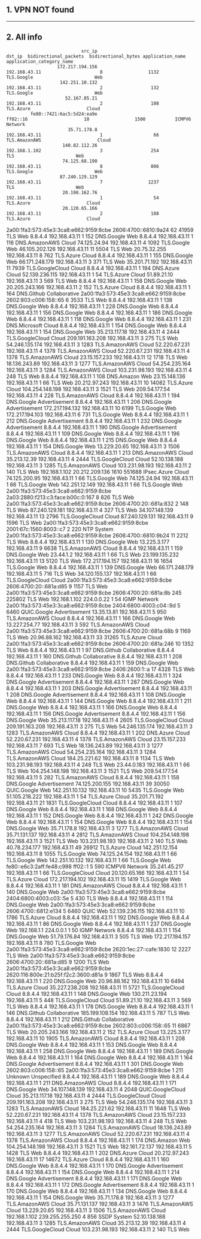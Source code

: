 ## 1. VPN NOT found
---
## 2. All info
                                src_ip                                 dst_ip  bidirectional_packets  bidirectional_bytes application_name application_category_name
                       172.217.194.156                          192.168.43.11                      8                 1132       TLS.Google                       Web
                        142.251.10.132                          192.168.43.11                      2                  132       TLS.Google                       Web
                          52.167.85.21                          192.168.43.11                      2                  108        TLS.Azure                     Cloud
             fe80::7421:6ac5:5d24:ea9e                               ff02::16                     10                 1500           ICMPV6                   Network
                           35.71.178.8                          192.168.43.11                      1                   66    TLS.AmazonAWS                     Cloud
                         140.82.112.26                          192.168.1.102                      3                  254              TLS                       Web
                         74.125.68.190                          192.168.43.11                      8                  806       TLS.Google                       Web
                        87.240.129.129                          192.168.43.11                      7                 1237              TLS                       Web
                         20.198.162.76                          192.168.43.11                      1                   54        TLS.Azure                     Cloud
                         20.120.65.166                          192.168.43.11                      2                  108        TLS.Azure                     Cloud
2a00:1fa3:573:45e3:3ca8:e662:9159:8cbe                   2606:4700::6810:9a24                     62                41959              TLS                       Web
                               8.8.4.4                          192.168.43.11                      1                  152       DNS.Google                       Web
                               8.8.4.4                          192.168.43.11                      1                  116    DNS.AmazonAWS                     Cloud
                          74.125.24.94                          192.168.43.11                      4                 1092       TLS.Google                       Web
                        46.105.202.126                          192.168.43.11                     11                 5504              TLS                       Web
                          20.75.32.255                          192.168.43.11                      8                  762        TLS.Azure                     Cloud
                               8.8.4.4                          192.168.43.11                      1                  155       DNS.Google                       Web
                        66.171.248.179                          192.168.43.11                      3                  371              TLS                       Web
                         35.201.71.192                          192.168.43.11                     11                 7939  TLS.GoogleCloud                     Cloud
                               8.8.4.4                          192.168.43.11                      1                  194        DNS.Azure                     Cloud
                        52.139.236.115                          192.168.43.11                      1                   54        TLS.Azure                     Cloud
                           51.89.21.10                          192.168.43.11                      3                  569              TLS                       Web
                               8.8.4.4                          192.168.43.11                      1                  158       DNS.Google                       Web
                        20.205.243.166                          192.168.43.11                      2                  152        TLS.Azure                     Cloud
                               8.8.4.4                          192.168.43.11                      1                  164       DNS.Github             Collaborative
2a00:1fa3:573:45e3:3ca8:e662:9159:8cbe                  2602:803:c006:158::65                      6                 3533              TLS                       Web
                               8.8.4.4                          192.168.43.11                      1                  138       DNS.Google                       Web
                               8.8.4.4                          192.168.43.11                      1                  228       DNS.Google                       Web
                               8.8.4.4                          192.168.43.11                      1                  156       DNS.Google                       Web
                               8.8.4.4                          192.168.43.11                      1                  186       DNS.Google                       Web
                               8.8.4.4                          192.168.43.11                      1                  118       DNS.Google                       Web
                               8.8.4.4                          192.168.43.11                      1                  231    DNS.Microsoft                     Cloud
                               8.8.4.4                          192.168.43.11                      1                  154       DNS.Google                       Web
                               8.8.4.4                          192.168.43.11                      1                  154       DNS.Google                       Web
                         35.213.117.18                          192.168.43.11                      4                 2444  TLS.GoogleCloud                     Cloud
                       209.191.163.208                          192.168.43.11                      3                  275              TLS                       Web
                        54.246.135.174                          192.168.43.11                      3                 1283    TLS.AmazonAWS                     Cloud
                         52.220.67.231                          192.168.43.11                      4                 1378    TLS.AmazonAWS                     Cloud
                         52.220.67.231                          192.168.43.11                      4                 1378    TLS.AmazonAWS                     Cloud
                         23.15.157.233                          192.168.43.11                     12                 1718              TLS                       Web
                         18.136.243.89                          192.168.43.11                      3                 1277    TLS.AmazonAWS                     Cloud
                        54.254.235.164                          192.168.43.11                      3                 1284    TLS.AmazonAWS                     Cloud
                        103.231.98.193                          192.168.43.11                      4                  248              TLS                       Web
                               8.8.4.4                          192.168.43.11                      1                  108       DNS.Amazon                       Web
                         23.15.148.136                          192.168.43.11                      1                   66              TLS                       Web
                         20.212.97.243                          192.168.43.11                     10                14082        TLS.Azure                     Cloud
                       104.254.148.198                          192.168.43.11                      3                 1521              TLS                       Web
                         209.54.177.54                          192.168.43.11                      4                  228    TLS.AmazonAWS                     Cloud
                               8.8.4.4                          192.168.43.11                      1                  194       DNS.Google             Advertisement
                               8.8.4.4                          192.168.43.11                      1                  206       DNS.Google             Advertisement
                       172.217.194.132                          192.168.43.11                     10                 6199       TLS.Google                       Web
                       172.217.194.103                          192.168.43.11                      6                  731       TLS.Google                       Web
                               8.8.4.4                          192.168.43.11                      1                  212       DNS.Google             Advertisement
                               8.8.4.4                          192.168.43.11                      1                  232       DNS.Google             Advertisement
                               8.8.4.4                          192.168.43.11                      1                  190       DNS.Google             Advertisement
                               8.8.4.4                          192.168.43.11                      1                  109       DNS.Google                       Web
                               8.8.4.4                          192.168.43.11                      1                  196       DNS.Google                       Web
                               8.8.4.4                          192.168.43.11                      1                  215       DNS.Google                       Web
                               8.8.4.4                          192.168.43.11                      1                  154       DNS.Google                       Web
                          13.229.20.65                          192.168.43.11                      3                 1506    TLS.AmazonAWS                     Cloud
                               8.8.4.4                          192.168.43.11                      1                  213    DNS.AmazonAWS                     Cloud
                          35.213.12.39                          192.168.43.11                      4                 2444  TLS.GoogleCloud                     Cloud
                         52.10.138.188                          192.168.43.11                      3                 1285    TLS.AmazonAWS                     Cloud
                        103.231.98.193                          192.168.43.11                      2                  140              TLS                       Web
                         192.168.1.102                         20.212.209.136                   1610               551688      IPsec.Azure                     Cloud
                         74.125.200.95                          192.168.43.11                      1                   66       TLS.Google                       Web
                          74.125.24.94                          192.168.43.11                      1                   66       TLS.Google                       Web
                        142.251.12.149                          192.168.43.11                      1                   66       TLS.Google                       Web
2a00:1fa3:573:45e3:3ca8:e662:9159:8cbe      2a03:2880:f213:c3:face:b00c:0:167                      8                  826              TLS                       Web
2a00:1fa3:573:45e3:3ca8:e662:9159:8cbe                 2606:4700:20::681a:832                      2                  148              TLS                       Web
                        87.240.129.181                          192.168.43.11                      4                  327              TLS                       Web
                        34.107.148.139                          192.168.43.11                     13                 2796  TLS.GoogleCloud                     Cloud
                        87.240.129.131                          192.168.43.11                      9                 1596              TLS                       Web
2a00:1fa3:573:45e3:3ca8:e662:9159:8cbe                 2001:67c:1560:8003::c7                      2                  220              NTP                    System
2a00:1fa3:573:45e3:3ca8:e662:9159:8cbe                   2606:4700::6810:9b24                     11                 2212              TLS                       Web
                               8.8.4.4                          192.168.43.11                      1                  130       DNS.Google                       Web
                          13.225.3.177                          192.168.43.11                      9                 6638    TLS.AmazonAWS                     Cloud
                               8.8.4.4                          192.168.43.11                      1                  159       DNS.Google                       Web
                             23.44.1.2                          192.168.43.11                      1                   66              TLS                       Web
                        23.199.135.232                          192.168.43.11                     13                 5120              TLS                       Web
                       172.217.194.157                          192.168.43.11                     16                 1654       TLS.Google                       Web
                               8.8.4.4                          192.168.43.11                      1                  139       DNS.Google                       Web
                        66.171.248.179                          192.168.43.11                      5                  716              TLS                       Web
                        34.120.155.137                          192.168.43.11                      1                   66  TLS.GoogleCloud                     Cloud
2a00:1fa3:573:45e3:3ca8:e662:9159:8cbe                 2606:4700:20::681a:d85                      9                 1157              TLS                       Web
2a00:1fa3:573:45e3:3ca8:e662:9159:8cbe                  2606:4700:20::681a:8b                    245               225802              TLS                       Web
                         192.168.1.102                             224.0.0.22                      1                   54             IGMP                   Network
2a00:1fa3:573:45e3:3ca8:e662:9159:8cbe                 2404:6800:4003:c04::9d                      5                 6460      QUIC.Google             Advertisement
                           13.35.13.81                          192.168.43.11                      5                  950    TLS.AmazonAWS                     Cloud
                               8.8.4.4                          192.168.43.11                      1                  166       DNS.Google                       Web
                         13.227.254.77                          192.168.43.11                      3                  592    TLS.AmazonAWS                     Cloud
2a00:1fa3:573:45e3:3ca8:e662:9159:8cbe                 2606:4700:20::681a:68b                      9                 1169              TLS                       Web
                          20.96.88.162                          192.168.43.11                     33                31265        TLS.Azure                     Cloud
2a00:1fa3:573:45e3:3ca8:e662:9159:8cbe                 2606:4700:20::681a:246                     10                 1352              TLS                       Web
                               8.8.4.4                          192.168.43.11                      1                   97       DNS.Github             Collaborative
                               8.8.4.4                          192.168.43.11                      1                  160       DNS.Github             Collaborative
                               8.8.4.4                          192.168.43.11                      1                  208       DNS.Github             Collaborative
                               8.8.4.4                          192.168.43.11                      1                  159       DNS.Google                       Web
2a00:1fa3:573:45e3:3ca8:e662:9159:8cbe                         2406:2600:1::a                     17                 4328              TLS                       Web
                               8.8.4.4                          192.168.43.11                      1                  233       DNS.Google                       Web
                               8.8.4.4                          192.168.43.11                      1                  324       DNS.Google             Advertisement
                               8.8.4.4                          192.168.43.11                      1                  287       DNS.Google                       Web
                               8.8.4.4                          192.168.43.11                      1                  203       DNS.Google             Advertisement
                               8.8.4.4                          192.168.43.11                      1                  208       DNS.Google             Advertisement
                               8.8.4.4                          192.168.43.11                      1                  108       DNS.Google                       Web
                               8.8.4.4                          192.168.43.11                      1                  144       DNS.Google                       Web
                               8.8.4.4                          192.168.43.11                      1                  211       DNS.Google                       Web
                               8.8.4.4                          192.168.43.11                      1                  166       DNS.Google                       Web
                               8.8.4.4                          192.168.43.11                      1                  156       DNS.Google             Advertisement
                               8.8.4.4                          192.168.43.11                      1                  156       DNS.Google                       Web
                         35.213.117.18                          192.168.43.11                      4                 2605  TLS.GoogleCloud                     Cloud
                       209.191.163.208                          192.168.43.11                      3                  275              TLS                       Web
                        54.246.135.174                          192.168.43.11                      3                 1283    TLS.AmazonAWS                     Cloud
                               8.8.4.4                          192.168.43.11                      1                  202        DNS.Azure                     Cloud
                         52.220.67.231                          192.168.43.11                      4                 1378    TLS.AmazonAWS                     Cloud
                         23.15.157.233                          192.168.43.11                      7                  693              TLS                       Web
                         18.136.243.89                          192.168.43.11                      3                 1277    TLS.AmazonAWS                     Cloud
                        54.254.235.164                          192.168.43.11                      3                 1284    TLS.AmazonAWS                     Cloud
                         184.25.221.62                          192.168.43.11                      8                 1134              TLS                       Web
                        103.231.98.193                          192.168.43.11                      4                  248              TLS                       Web
                           23.44.0.183                          192.168.43.11                      1                   66              TLS                       Web
                       104.254.148.198                          192.168.43.11                      3                 1521              TLS                       Web
                         209.54.177.54                          192.168.43.11                      5                  282    TLS.AmazonAWS                     Cloud
                               8.8.4.4                          192.168.43.11                      1                  158       DNS.Google             Advertisement
                        74.125.200.155                          192.168.43.11                     39                30050      QUIC.Google                       Web
                        142.251.10.132                          192.168.43.11                     10                 5435       TLS.Google                       Web
                        51.105.218.222                          192.168.43.11                      1                   54        TLS.Azure                     Cloud
                         35.201.71.192                          192.168.43.11                     21                 1831  TLS.GoogleCloud                     Cloud
                               8.8.4.4                          192.168.43.11                      1                  107       DNS.Google                       Web
                               8.8.4.4                          192.168.43.11                      1                  168       DNS.Google                       Web
                               8.8.4.4                          192.168.43.11                      1                  152       DNS.Google                       Web
                               8.8.4.4                          192.168.43.11                      1                  242       DNS.Google                       Web
                               8.8.4.4                          192.168.43.11                      1                  154       DNS.Google                       Web
                               8.8.4.4                          192.168.43.11                      1                  154       DNS.Google                       Web
                           35.71.178.8                          192.168.43.11                      3                 1277    TLS.AmazonAWS                     Cloud
                         35.71.131.137                          192.168.43.11                      4                 2812    TLS.AmazonAWS                     Cloud
                       104.254.148.198                          192.168.43.11                      3                 1521              TLS                       Web
                        103.231.98.193                          192.168.43.11                      2                  140              TLS                       Web
                         40.78.234.177                          192.168.43.11                     49                26912        TLS.Azure                     Cloud
                        142.251.12.154                          192.168.43.11                      8                 1055       TLS.Google                       Web
                         74.125.24.154                          192.168.43.11                      1                   66       TLS.Google                       Web
                        142.251.10.132                          192.168.43.11                      1                   66       TLS.Google                       Web
             fe80::e6c3:2aff:fe48:c998                                ff02::1                      5                  590           ICMPV6                   Network
                         35.241.45.217                          192.168.43.11                      1                   66  TLS.GoogleCloud                     Cloud
                         20.120.65.166                          192.168.43.11                      1                   54        TLS.Azure                     Cloud
                       172.217.194.102                          192.168.43.11                     15                 1419       TLS.Google                       Web
                               8.8.4.4                          192.168.43.11                      1                  181    DNS.AmazonAWS                     Cloud
                               8.8.4.4                          192.168.43.11                      1                  140       DNS.Google                       Web
2a00:1fa3:573:45e3:3ca8:e662:9159:8cbe                 2404:6800:4003:c03::5e                      5                  430              TLS                       Web
                               8.8.4.4                          192.168.43.11                      1                  114       DNS.Google                       Web
2a00:1fa3:573:45e3:3ca8:e662:9159:8cbe                   2606:4700::6812:e134                      5                 6460             QUIC                       Web
                        52.139.236.115                          192.168.43.11                     10                 1786        TLS.Azure                     Cloud
                               8.8.4.4                          192.168.43.11                      1                  192       DNS.Google                       Web
                               8.8.4.4                          192.168.43.11                      1                   86       DNS.Google                       Web
                               8.8.4.4                          192.168.43.11                      1                  237       DNS.Google                       Web
                           192.168.1.1                              224.0.0.1                      1                   50             IGMP                   Network
                               8.8.4.4                          192.168.43.11                      1                  154       DNS.Google                       Web
                          51.79.176.84                          192.168.43.11                      3                  505              TLS                       Web
                       172.217.194.157                          192.168.43.11                      8                  780       TLS.Google                       Web
2a00:1fa3:573:45e3:3ca8:e662:9159:8cbe                 2620:1ec:27::cafe:1830                     12                 2227              TLS                       Web
2a00:1fa3:573:45e3:3ca8:e662:9159:8cbe                 2606:4700:20::681a:d85                      9                 1200              TLS                       Web
2a00:1fa3:573:45e3:3ca8:e662:9159:8cbe   2620:116:800e:21:b25f:f2c2:3600:d81a                      9                 1867              TLS                       Web
                               8.8.4.4                          192.168.43.11                      1                  220       DNS.Google                       Web
                          20.96.88.162                          192.168.43.11                     10                 6494        TLS.Azure                     Cloud
                        35.227.238.208                          192.168.43.11                     11                 5721  TLS.GoogleCloud                     Cloud
                               8.8.4.4                          192.168.43.11                      1                  148       DNS.Google                       Web
                        130.211.23.194                          192.168.43.11                      5                  448  TLS.GoogleCloud                     Cloud
                           51.89.21.10                          192.168.43.11                      3                  569              TLS                       Web
                               8.8.4.4                          192.168.43.11                      1                  178       DNS.Google                       Web
                               8.8.4.4                          192.168.43.11                      1                  146       DNS.Github             Collaborative
                       185.199.108.154                          192.168.43.11                      5                  787              TLS                       Web
                               8.8.4.4                          192.168.43.11                      1                  212       DNS.Github             Collaborative
2a00:1fa3:573:45e3:3ca8:e662:9159:8cbe                  2602:803:c006:158::65                     11                 6867              TLS                       Web
                        20.205.243.166                          192.168.43.11                      2                  152        TLS.Azure                     Cloud
                          13.225.3.177                          192.168.43.11                     10                 1905    TLS.AmazonAWS                     Cloud
                               8.8.4.4                          192.168.43.11                      1                  208       DNS.Google                       Web
                               8.8.4.4                          192.168.43.11                      1                  153       DNS.Google                       Web
                               8.8.4.4                          192.168.43.11                      1                  258       DNS.Google                       Web
                               8.8.4.4                          192.168.43.11                      1                  189       DNS.Google                       Web
                               8.8.4.4                          192.168.43.11                      1                  164       DNS.Google                       Web
                               8.8.4.4                          192.168.43.11                      1                  164       DNS.Google             Advertisement
                               8.8.4.4                          192.168.43.11                      1                  301       DNS.Google                       Web
                 2602:803:c006:158::65 2a00:1fa3:573:45e3:3ca8:e662:9159:8cbe                      1                  211          Unknown               Unspecified
                               8.8.4.4                          192.168.43.11                      1                  189       DNS.Google                       Web
                               8.8.4.4                          192.168.43.11                      1                  211    DNS.AmazonAWS                     Cloud
                               8.8.4.4                          192.168.43.11                      1                  171       DNS.Google                       Web
                        34.107.148.139                          192.168.43.11                      4                 2048 QUIC.GoogleCloud                     Cloud
                         35.213.117.18                          192.168.43.11                      4                 2444  TLS.GoogleCloud                     Cloud
                       209.191.163.208                          192.168.43.11                      3                  275              TLS                       Web
                        54.246.135.174                          192.168.43.11                      3                 1283    TLS.AmazonAWS                     Cloud
                         184.25.221.62                          192.168.43.11                     11                 1648              TLS                       Web
                         52.220.67.231                          192.168.43.11                      4                 1378    TLS.AmazonAWS                     Cloud
                         23.15.157.233                          192.168.43.11                      4                  418              TLS                       Web
                        103.231.98.193                          192.168.43.11                      4                  248              TLS                       Web
                        54.254.235.164                          192.168.43.11                      3                 1284    TLS.AmazonAWS                     Cloud
                         18.136.243.89                          192.168.43.11                      3                 1277    TLS.AmazonAWS                     Cloud
                         52.220.67.231                          192.168.43.11                      4                 1378    TLS.AmazonAWS                     Cloud
                               8.8.4.4                          192.168.43.11                      1                  174       DNS.Amazon                       Web
                       104.254.148.198                          192.168.43.11                      3                 1521              TLS                       Web
                        182.161.72.137                          192.168.43.11                      5                 1428              TLS                       Web
                               8.8.4.4                          192.168.43.11                      1                  202        DNS.Azure                     Cloud
                         20.212.97.243                          192.168.43.11                     17                14672        TLS.Azure                     Cloud
                               8.8.4.4                          192.168.43.11                      1                  160       DNS.Google                       Web
                               8.8.4.4                          192.168.43.11                      1                  170       DNS.Google             Advertisement
                               8.8.4.4                          192.168.43.11                      1                  154       DNS.Google                       Web
                               8.8.4.4                          192.168.43.11                      1                  214       DNS.Google             Advertisement
                               8.8.4.4                          192.168.43.11                      1                  171       DNS.Google                       Web
                               8.8.4.4                          192.168.43.11                      1                  172       DNS.Google             Advertisement
                               8.8.4.4                          192.168.43.11                      1                  170       DNS.Google                       Web
                               8.8.4.4                          192.168.43.11                      1                  134       DNS.Google                       Web
                               8.8.4.4                          192.168.43.11                      1                  154       DNS.Google                       Web
                           35.71.178.8                          192.168.43.11                      3                 1277    TLS.AmazonAWS                     Cloud
                         35.71.131.137                          192.168.43.11                      3                 1476    TLS.AmazonAWS                     Cloud
                          13.229.20.65                          192.168.43.11                      3                 1506    TLS.AmazonAWS                     Cloud
                         192.168.1.102                        239.255.255.250                      4                  856             SSDP                    System
                         52.10.138.188                          192.168.43.11                      3                 1285    TLS.AmazonAWS                     Cloud
                          35.213.12.39                          192.168.43.11                      4                 2444  TLS.GoogleCloud                     Cloud
                        103.231.98.193                          192.168.43.11                      2                  140              TLS                       Web